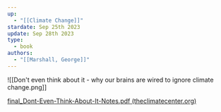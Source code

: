 ```yaml
---
up:
  - "[[Climate Change]]"
stardate: Sep 25th 2023
update: Sep 28th 2023
type:
  - book
authors:
  - "[[Marshall, George]]"
---
```

![[Don't even think about it - why our brains are wired to ignore climate change.png]]

[final_Dont-Even-Think-About-It-Notes.pdf (theclimatecenter.org)](https://theclimatecenter.org/wp-content/uploads/2017/03/final_Dont-Even-Think-About-It-Notes.pdf)
